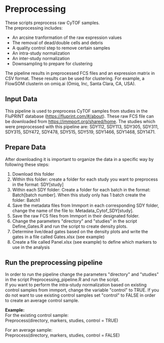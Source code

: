 # Preprocessing
These scripts preprocess raw CyTOF samples.  
The preprocessing includes: 
* An arcsine tranformation of the raw expression values
* The removal of dead/double cells and debris
* A quality control step to remove certain samples
* An intra-study normalization
* An inter-study normalization
* Downsampling to prepare for clustering  

The pipeline results in preprocessed FCS files and an expression matrix in CSV format. These results can be used for clustering. For example, a FlowSOM clusterin on omiq.ai  (Omiq, Inc, Santa Clara, CA, USA). 

## Input Data
This pipeline is used to preprocess CyTOF samples from studies in the FluPRINT database (https://fluprint.com/#/about). These raw FCS file can be downloaded from https://immport.org/shared/home. The studies which were preprocessed with this pipeline are: SDY112, SDY113, SDY305, SDY311, SDY315, SDY472, SDY478, SDY515, SDY519, SDY1466, SDY1468, SDY1471.

## Prepare Data
After downloading it is important to organize the data in a specific way by following these steps:
1. Download this folder
2. Within this folder: create a folder for each study you want to preprocess in the format: SDY[study]
3. Within each SDY folder: Create a folder for each batch in the format: Batch[batch number]. When this study only has 1 batch create the folder: Batch1
4. Save the metadata files from Immport in each corresponding SDY folder, change the name of the file to: Metadata_Cytof_SDY[study].
5. Save the raw FCS files from Immport in their designated folder.
6. Change the parameters "directory" and "studies" in the script Define_Gates.R and run the script to create density plots.
8. Determine live/dead gates based on the density plots and write the gates in a file called Gates.xlsx (see example)
9. Create a file called Panel.xlsx (see example) to define which markers to use in the analysis

## Run the preprocessing pipeline
In order to run the pipeline change the parameters "directory" and "studies" in the script Preprocessing_pipeline.R and run the script.  
If you want to perform the intra-study normalization based on existing control samples from immport, change the variable "control" to TRUE. If you do not want to use existing control samples set "control" to FALSE in order to create an average control sample.

**Example:**  
For the existing control sample:  
Preprocess(directory, markers, studies, control = TRUE)

For an average sample:  
Preprocess(directory, markers, studies, control = FALSE)
